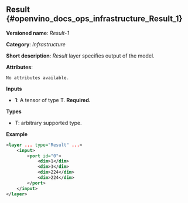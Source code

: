 ## Result <a name="Result"></a> {#openvino_docs_ops_infrastructure_Result_1}

**Versioned name**: *Result-1*

**Category**: *Infrastructure*

**Short description**: *Result* layer specifies output of the model.

**Attributes**: 

    No attributes available.

**Inputs**

* **1**: A tensor of type T. **Required.**

**Types**

* *T*: arbitrary supported type.

**Example**

```xml
<layer ... type="Result" ...>
    <input>
        <port id="0">
            <dim>1</dim>
            <dim>3</dim>
            <dim>224</dim>
            <dim>224</dim>
        </port>
    </input>
</layer>
```